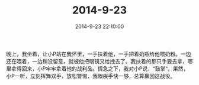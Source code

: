 ﻿---
title: 2014-9-23
date: 2014-9-23 22:10:00
tags:
categories: 爸爸
---
晚上，我坐着，让小P站在我怀里，一手扶着他，一手把着奶瓶给他喂奶粉。一边还在喂着，一边稍没留意，就被他把眼镜又给拽去了。我扶着的那只手要去拿，哪里拿得回来，小P牢牢拿着他的战利品。情急之下，我对小P说，“鼓掌“。果然，小P一听，立刻挥舞双手，放松警惕，我眼疾手快一够，总算赢回这战役。